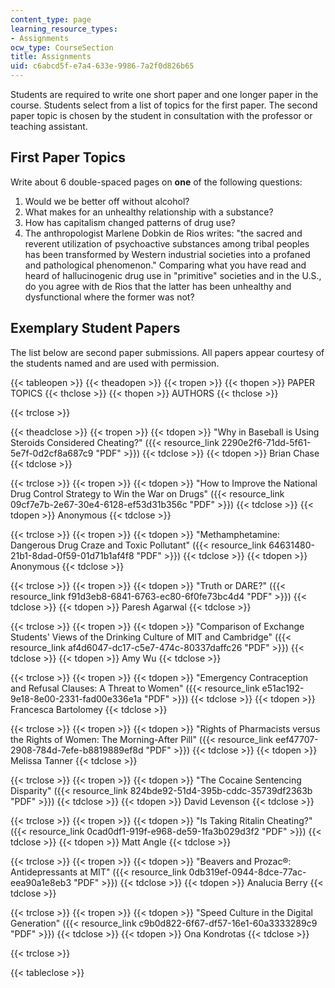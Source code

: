 ```yaml
---
content_type: page
learning_resource_types:
- Assignments
ocw_type: CourseSection
title: Assignments
uid: c6abcd5f-e7a4-633e-9986-7a2f0d826b65
---
```


Students are required to write one short paper and one longer paper in the course. Students select from a list of topics for the first paper. The second paper topic is chosen by the student in consultation with the professor or teaching assistant.

First Paper Topics
------------------

Write about 6 double-spaced pages on **one** of the following questions:

1.  Would we be better off without alcohol?
2.  What makes for an unhealthy relationship with a substance?
3.  How has capitalism changed patterns of drug use?
4.  The anthropologist Marlene Dobkin de Rios writes: "the sacred and reverent utilization of psychoactive substances among tribal peoples has been transformed by Western industrial societies into a profaned and pathological phenomenon." Comparing what you have read and heard of hallucinogenic drug use in "primitive" societies and in the U.S., do you agree with de Rios that the latter has been unhealthy and dysfunctional where the former was not?

Exemplary Student Papers
------------------------

The list below are second paper submissions. All papers appear courtesy of the students named and are used with permission.

{{< tableopen >}}
{{< theadopen >}}
{{< tropen >}}
{{< thopen >}}
PAPER TOPICS
{{< thclose >}}
{{< thopen >}}
AUTHORS
{{< thclose >}}

{{< trclose >}}

{{< theadclose >}}
{{< tropen >}}
{{< tdopen >}}
"Why in Baseball is Using Steroids Considered Cheating?" ({{< resource_link 2290e2f6-71dd-5f61-5e7f-0d2cf8a687c9 "PDF" >}})
{{< tdclose >}}
{{< tdopen >}}
Brian Chase
{{< tdclose >}}

{{< trclose >}}
{{< tropen >}}
{{< tdopen >}}
"How to Improve the National Drug Control Strategy to Win the War on Drugs" ({{< resource_link 09cf7e7b-2e67-30e4-6128-ef53d31b356c "PDF" >}})
{{< tdclose >}}
{{< tdopen >}}
Anonymous
{{< tdclose >}}

{{< trclose >}}
{{< tropen >}}
{{< tdopen >}}
"Methamphetamine: Dangerous Drug Craze and Toxic Pollutant" ({{< resource_link 64631480-21b1-8dad-0f59-01d71b1af4f8 "PDF" >}})
{{< tdclose >}}
{{< tdopen >}}
Anonymous
{{< tdclose >}}

{{< trclose >}}
{{< tropen >}}
{{< tdopen >}}
"Truth or DARE?" ({{< resource_link f91d3eb8-6841-6763-ec80-6f0fe73bc4d4 "PDF" >}})
{{< tdclose >}}
{{< tdopen >}}
Paresh Agarwal
{{< tdclose >}}

{{< trclose >}}
{{< tropen >}}
{{< tdopen >}}
"Comparison of Exchange Students' Views of the Drinking Culture of MIT and Cambridge" ({{< resource_link af4d6047-dc17-c5e7-474c-80337daffc26 "PDF" >}})
{{< tdclose >}}
{{< tdopen >}}
Amy Wu
{{< tdclose >}}

{{< trclose >}}
{{< tropen >}}
{{< tdopen >}}
"Emergency Contraception and Refusal Clauses: A Threat to Women" ({{< resource_link e51ac192-9e18-8e00-2331-fad00e336e1a "PDF" >}})
{{< tdclose >}}
{{< tdopen >}}
Francesca Bartolomey
{{< tdclose >}}

{{< trclose >}}
{{< tropen >}}
{{< tdopen >}}
"Rights of Pharmacists versus the Rights of Women: The Morning-After Pill" ({{< resource_link eef47707-2908-784d-7efe-b8819889ef8d "PDF" >}})
{{< tdclose >}}
{{< tdopen >}}
Melissa Tanner
{{< tdclose >}}

{{< trclose >}}
{{< tropen >}}
{{< tdopen >}}
"The Cocaine Sentencing Disparity" ({{< resource_link 824bde92-51d4-395b-cddc-35739df2363b "PDF" >}})
{{< tdclose >}}
{{< tdopen >}}
David Levenson
{{< tdclose >}}

{{< trclose >}}
{{< tropen >}}
{{< tdopen >}}
"Is Taking Ritalin Cheating?" ({{< resource_link 0cad0df1-919f-e968-de59-1fa3b029d3f2 "PDF" >}})
{{< tdclose >}}
{{< tdopen >}}
Matt Angle
{{< tdclose >}}

{{< trclose >}}
{{< tropen >}}
{{< tdopen >}}
"Beavers and Prozac®: Antidepressants at MIT" ({{< resource_link 0db319ef-0944-8dce-77ac-eea90a1e8eb3 "PDF" >}})
{{< tdclose >}}
{{< tdopen >}}
Analucia Berry
{{< tdclose >}}

{{< trclose >}}
{{< tropen >}}
{{< tdopen >}}
"Speed Culture in the Digital Generation" ({{< resource_link c9b0d822-6f67-df57-16e1-60a3333289c9 "PDF" >}})
{{< tdclose >}}
{{< tdopen >}}
Ona Kondrotas
{{< tdclose >}}

{{< trclose >}}

{{< tableclose >}}